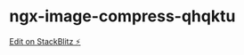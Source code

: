 # ngx-image-compress-qhqktu

[Edit on StackBlitz ⚡️](https://stackblitz.com/edit/ngx-image-compress-qhqktu)